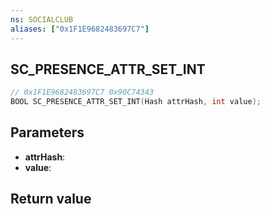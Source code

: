 ```yaml
---
ns: SOCIALCLUB
aliases: ["0x1F1E9682483697C7"]
---
```

## SC_PRESENCE_ATTR_SET_INT

```c
// 0x1F1E9682483697C7 0x90C74343
BOOL SC_PRESENCE_ATTR_SET_INT(Hash attrHash, int value);
```


## Parameters
* **attrHash**: 
* **value**: 

## Return value
